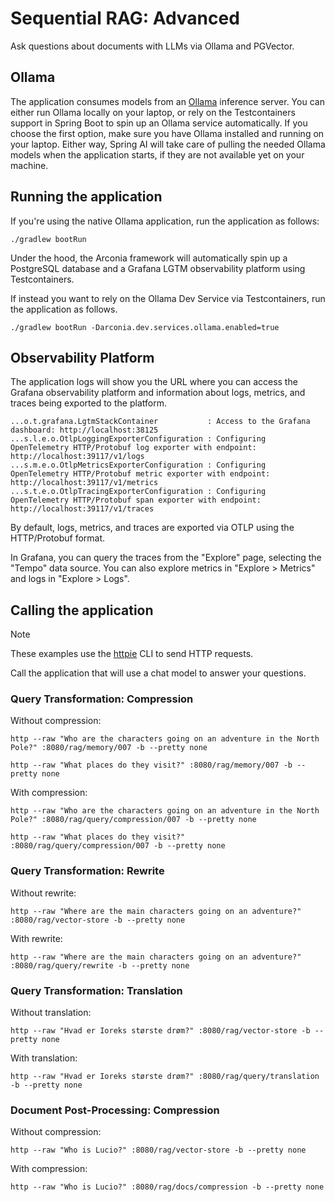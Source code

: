 # Sequential RAG: Advanced

Ask questions about documents with LLMs via Ollama and PGVector.

## Ollama

The application consumes models from an [Ollama](https://ollama.ai) inference server. You can either run Ollama locally on your laptop,
or rely on the Testcontainers support in Spring Boot to spin up an Ollama service automatically.
If you choose the first option, make sure you have Ollama installed and running on your laptop.
Either way, Spring AI will take care of pulling the needed Ollama models when the application starts,
if they are not available yet on your machine.

## Running the application

If you're using the native Ollama application, run the application as follows:

```shell
./gradlew bootRun
```

Under the hood, the Arconia framework will automatically spin up a PostgreSQL database and a Grafana LGTM observability platform using Testcontainers.

If instead you want to rely on the Ollama Dev Service via Testcontainers, run the application as follows.

```shell
./gradlew bootRun -Darconia.dev.services.ollama.enabled=true
```

## Observability Platform

The application logs will show you the URL where you can access the Grafana observability platform and information about logs, metrics, and traces being exported to the platform.

```logs
...o.t.grafana.LgtmStackContainer           : Access to the Grafana dashboard: http://localhost:38125
...s.l.e.o.OtlpLoggingExporterConfiguration : Configuring OpenTelemetry HTTP/Protobuf log exporter with endpoint: http://localhost:39117/v1/logs
...s.m.e.o.OtlpMetricsExporterConfiguration : Configuring OpenTelemetry HTTP/Protobuf metric exporter with endpoint: http://localhost:39117/v1/metrics
...s.t.e.o.OtlpTracingExporterConfiguration : Configuring OpenTelemetry HTTP/Protobuf span exporter with endpoint: http://localhost:39117/v1/traces
```

By default, logs, metrics, and traces are exported via OTLP using the HTTP/Protobuf format.

In Grafana, you can query the traces from the "Explore" page, selecting the "Tempo" data source.
You can also explore metrics in "Explore > Metrics" and logs in "Explore > Logs".

## Calling the application

> [!NOTE]
> These examples use the [httpie](https://httpie.io) CLI to send HTTP requests.

Call the application that will use a chat model to answer your questions.

### Query Transformation: Compression

Without compression:

```shell
http --raw "Who are the characters going on an adventure in the North Pole?" :8080/rag/memory/007 -b --pretty none
```

```shell
http --raw "What places do they visit?" :8080/rag/memory/007 -b --pretty none
```

With compression:

```shell
http --raw "Who are the characters going on an adventure in the North Pole?" :8080/rag/query/compression/007 -b --pretty none
```

```shell
http --raw "What places do they visit?" :8080/rag/query/compression/007 -b --pretty none
```

### Query Transformation: Rewrite

Without rewrite:

```shell
http --raw "Where are the main characters going on an adventure?" :8080/rag/vector-store -b --pretty none
```

With rewrite:

```shell
http --raw "Where are the main characters going on an adventure?" :8080/rag/query/rewrite -b --pretty none
```

### Query Transformation: Translation

Without translation:

```shell
http --raw "Hvad er Ioreks største drøm?" :8080/rag/vector-store -b --pretty none
```

With translation:

```shell
http --raw "Hvad er Ioreks største drøm?" :8080/rag/query/translation -b --pretty none
```

### Document Post-Processing: Compression

Without compression:

```shell
http --raw "Who is Lucio?" :8080/rag/vector-store -b --pretty none
```

With compression:

```shell
http --raw "Who is Lucio?" :8080/rag/docs/compression -b --pretty none
```
